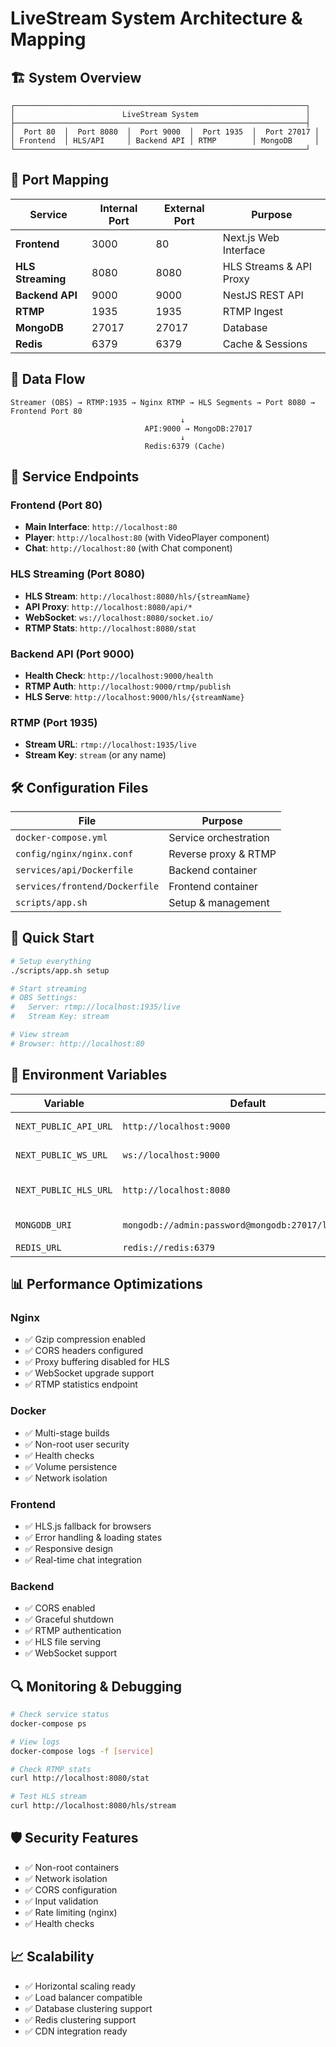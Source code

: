 # LiveStream System Architecture & Mapping

## 🏗️ System Overview

```
┌─────────────────────────────────────────────────────────────────┐
│                        LiveStream System                        │
├─────────────────────────────────────────────────────────────────┤
│  Port 80  │  Port 8080  │  Port 9000  │  Port 1935  │  Port 27017 │
│ Frontend  │ HLS/API     │ Backend API │ RTMP        │ MongoDB     │
└─────────────────────────────────────────────────────────────────┘
```

## 📡 Port Mapping

| Service | Internal Port | External Port | Purpose |
|---------|---------------|---------------|---------|
| **Frontend** | 3000 | 80 | Next.js Web Interface |
| **HLS Streaming** | 8080 | 8080 | HLS Streams & API Proxy |
| **Backend API** | 9000 | 9000 | NestJS REST API |
| **RTMP** | 1935 | 1935 | RTMP Ingest |
| **MongoDB** | 27017 | 27017 | Database |
| **Redis** | 6379 | 6379 | Cache & Sessions |

## 🔄 Data Flow

```
Streamer (OBS) → RTMP:1935 → Nginx RTMP → HLS Segments → Port 8080 → Frontend Port 80
                                      ↓
                              API:9000 → MongoDB:27017
                                      ↓
                              Redis:6379 (Cache)
```

## 🎯 Service Endpoints

### Frontend (Port 80)
- **Main Interface**: `http://localhost:80`
- **Player**: `http://localhost:80` (with VideoPlayer component)
- **Chat**: `http://localhost:80` (with Chat component)

### HLS Streaming (Port 8080)
- **HLS Stream**: `http://localhost:8080/hls/{streamName}`
- **API Proxy**: `http://localhost:8080/api/*`
- **WebSocket**: `ws://localhost:8080/socket.io/`
- **RTMP Stats**: `http://localhost:8080/stat`

### Backend API (Port 9000)
- **Health Check**: `http://localhost:9000/health`
- **RTMP Auth**: `http://localhost:9000/rtmp/publish`
- **HLS Serve**: `http://localhost:9000/hls/{streamName}`

### RTMP (Port 1935)
- **Stream URL**: `rtmp://localhost:1935/live`
- **Stream Key**: `stream` (or any name)

## 🛠️ Configuration Files

| File | Purpose |
|------|---------|
| `docker-compose.yml` | Service orchestration |
| `config/nginx/nginx.conf` | Reverse proxy & RTMP |
| `services/api/Dockerfile` | Backend container |
| `services/frontend/Dockerfile` | Frontend container |
| `scripts/app.sh` | Setup & management |

## 🚀 Quick Start

```bash
# Setup everything
./scripts/app.sh setup

# Start streaming
# OBS Settings:
#   Server: rtmp://localhost:1935/live
#   Stream Key: stream

# View stream
# Browser: http://localhost:80
```

## 🔧 Environment Variables

| Variable | Default | Purpose |
|----------|---------|---------|
| `NEXT_PUBLIC_API_URL` | `http://localhost:9000` | Backend API URL |
| `NEXT_PUBLIC_WS_URL` | `ws://localhost:9000` | WebSocket URL |
| `NEXT_PUBLIC_HLS_URL` | `http://localhost:8080` | HLS Streaming URL |
| `MONGODB_URI` | `mongodb://admin:password@mongodb:27017/livestream` | Database URL |
| `REDIS_URL` | `redis://redis:6379` | Redis URL |

## 📊 Performance Optimizations

### Nginx
- ✅ Gzip compression enabled
- ✅ CORS headers configured
- ✅ Proxy buffering disabled for HLS
- ✅ WebSocket upgrade support
- ✅ RTMP statistics endpoint

### Docker
- ✅ Multi-stage builds
- ✅ Non-root user security
- ✅ Health checks
- ✅ Volume persistence
- ✅ Network isolation

### Frontend
- ✅ HLS.js fallback for browsers
- ✅ Error handling & loading states
- ✅ Responsive design
- ✅ Real-time chat integration

### Backend
- ✅ CORS enabled
- ✅ Graceful shutdown
- ✅ RTMP authentication
- ✅ HLS file serving
- ✅ WebSocket support

## 🔍 Monitoring & Debugging

```bash
# Check service status
docker-compose ps

# View logs
docker-compose logs -f [service]

# Check RTMP stats
curl http://localhost:8080/stat

# Test HLS stream
curl http://localhost:8080/hls/stream
```

## 🛡️ Security Features

- ✅ Non-root containers
- ✅ Network isolation
- ✅ CORS configuration
- ✅ Input validation
- ✅ Rate limiting (nginx)
- ✅ Health checks

## 📈 Scalability

- ✅ Horizontal scaling ready
- ✅ Load balancer compatible
- ✅ Database clustering support
- ✅ Redis clustering support
- ✅ CDN integration ready

